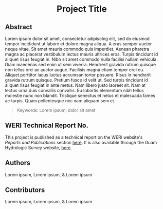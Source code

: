 <h1 align="center">Project Title</h1>

## Abstract 

Lorem ipsum dolor sit amet, consectetur adipiscing elit, sed do eiusmod tempor incididunt ut labore et dolore magna aliqua. A cras semper auctor neque vitae. Sit amet mauris commodo quis imperdiet. Aenean pharetra magna ac placerat vestibulum lectus mauris ultrices eros. Turpis tincidunt id aliquet risus feugiat in. Nibh sit amet commodo nulla facilisi nullam vehicula. Diam maecenas sed enim ut sem viverra. Hendrerit gravida rutrum quisque non tellus orci ac auctor augue. Facilisis magna etiam tempor orci eu. Aliquet porttitor lacus luctus accumsan tortor posuere. Risus in hendrerit gravida rutrum quisque. Pretium fusce id velit ut. Sed turpis tincidunt id aliquet risus feugiat in ante metus. Nam libero justo laoreet sit. Nam at lectus urna duis convallis convallis. Eu lobortis elementum nibh tellus molestie nunc non blandit. Tristique senectus et netus et malesuada fames ac turpis. Quam pellentesque nec nam aliquam sem et.

> Keywords: Lorem ipsum, dolor sit amet

## WERI Technical Report No. 

This project is published as a technical report on the WERI website's _Reports and Publications_ section [here](#). It is also available through the Guam Hydrologic Survey website, [here](#). 

## Authors 
Lorem ipsum, Lorem ipsum, & Lorem ipsum

## Contributors 
Lorem ipsum, Lorem ipsum, & Lorem ipsum